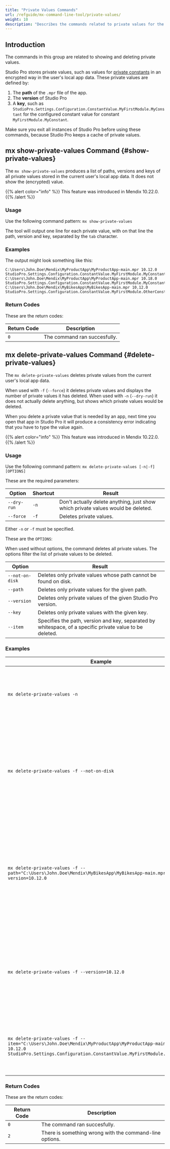 ```yaml
---
title: "Private Values Commands"
url: /refguide/mx-command-line-tool/private-values/
weight: 10
description: "Describes the commands related to private values for the mx command-line tool."
---
```


## Introduction

The commands in this group are related to showing and deleting private values.

Studio Pro stores private values, such as values for [private constants](/refguide/configuration/#constants) in an encrypted way in the user's local app data. These private values are defined by:

1. The **path** of the `.mpr` file of the app.
2. The **version** of Studio Pro
3. A **key**, such as `StudioPro.Settings.Configuration.ConstantValue.MyFirstModule.MyConstant` for the configured constant value for constant `MyFirstModule.MyConstant`.

Make sure you exit all instances of Studio Pro before using these commands, because Studio Pro keeps a cache of private values.

## mx show-private-values Command {#show-private-values}

The `mx show-private-values` produces a list of paths, versions and keys of all private values stored in the current user's local app data. It does not show the (encrypted) value.

{{% alert color="info" %}}
This feature was introduced in Mendix 10.22.0.
{{% /alert %}}

### Usage

Use the following command pattern: `mx show-private-values`

The tool will output one line for each private value, with on that line the path, version and key, separated by the `tab` character.

### Examples

The output might look something like this:

```
C:\Users\John.Doe\Mendix\MyProductApp\MyProductApp-main.mpr 10.12.0 StudioPro.Settings.Configuration.ConstantValue.MyFirstModule.MyConstant
C:\Users\John.Doe\Mendix\MyProductApp\MyProductApp-main.mpr 10.18.0 StudioPro.Settings.Configuration.ConstantValue.MyFirstModule.MyConstant
C:\Users\John.Doe\Mendix\MyBikesApp\MyBikesApp-main.mpr 10.12.0 StudioPro.Settings.Configuration.ConstantValue.MyFirstModule.OtherConstant
```

### Return Codes

These are the return codes:

| Return Code | Description |
| --- | --- |
| `0` | The command ran succesfully. |

## mx delete-private-values Command {#delete-private-values}

The `mx delete-private-values` deletes private values from the current user's local app data.

When used with `-f` (`--force`) it deletes private values and displays the number of private values it has deleted. When used with `-n` (`--dry-run`) it does not actually delete anything, but shows which private values would be deleted.

When you delete a private value that is needed by an app, next time you open that app in Studio Pro it will produce a consistency error indicating that you have to type the value again.

{{% alert color="info" %}}
This feature was introduced in Mendix 10.22.0.
{{% /alert %}}

### Usage

Use the following command pattern: `mx delete-private-values [-n|-f] [OPTIONS]`

These are the required parameters:

| Option | Shortcut | Result |
| --- | --- | --- |
| `--dry-run` | `-n` | Don't actually delete anything, just show which private values would be deleted. |
| `--force` | `-f` | Deletes private values. |

Either `-n` or `-f` must be specified.

These are the `OPTIONS`:

When used without options, the command deletes all private values. The options filter the list of private values to be deleted.

| Option | Result |
| ---  | --- |
| `--not-on-disk` | Deletes only private values whose path cannot be found on disk. |
| `--path`        | Deletes only private values for the given path. |
| `--version`     | Deletes only private values of the given Studio Pro version. |
| `--key`         | Deletes only private values with the given key. |
| `--item`        | Specifies the path, version and key, separated by whitespace, of a specific private value to be deleted. |

### Examples

| Example | Result |
| --- | --- |
| `mx delete-private-values -n` | Shows all private values, but does not delete them (Same as `mx show-private-values`). |
| `mx delete-private-values -f --not-on-disk` | Deletes all private values for which the path cannot be found on disk. This is useful when you have deleted one or more apps from your disk. |
| `mx delete-private-values -f --path="C:\Users\John.Doe\Mendix\MyBikesApp\MyBikesApp-main.mpr" --version=10.12.0` | Deletes private values that were stored for the app `MyBikesApp-main.mpr` for Studio Pro version 10.12.0. This is useful after you have upgraded that app to a later version. |
| `mx delete-private-values -f --version=10.12.0` | Deletes private values for Studio Pro version 10.21.0. This is useful after you have upgraded all your apps to later versions. |
| `mx delete-private-values -f --item="C:\Users\John.Doe\Mendix\MyProductApp\MyProductApp-main.mpr 10.12.0 StudioPro.Settings.Configuration.ConstantValue.MyFirstModule.MyConstant"` | Deletes a specific private value (Same as specifying `--path=`, `version=` and `key=`). |

### Return Codes

These are the return codes:

| Return Code | Description |
| --- | --- |
| `0` | The command ran succesfully. |
| `2` | There is something wrong with the command-line options. |

